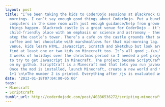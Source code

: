 ```yaml
---
layout: post
title: "I’ve been taking the kids to CoderDojo sessions at Blackrock Castle on Sunday
  mornings. I can’t say enough good things about CoderDojo. Put a bunch of kids and
  computers in the same room with just enough guidance/help from grown-ups and magical
  things happen. Blackrock castle is a great venue for CoderDojo - it’s already a
  child-friendly place with an emphasis on science and astronomy - there’s an observatory
  atop the castle’s tower. There’s a cafe on the castle grounds that serves great
  coffee and hot chocolate with marshmallows for that mid-morning lag. At the Blackrock
  venue, kids learn HTML, Javascript, Scratch and Sketchup but look around and you’ll
  find at least one or two kids on Minecraft too. It’s all good ;-)\n…\nI had almost
  3 weeks of holidays over the christmas period so I needed a pet project. I decided
  to try to get Javascript in Minecraft. The project became ScriptCraft and it’s up
  on my github. ScriptCraft is a Minecraft mod that lets you run javascript in Minecraft.
  Once the mod is installed, launch Minecraft, create a new world and then type\n/js
  1+1 \n\nThe number 2 is printed. Everything after /js is evaluated as javascript… "
date: '2013-01-18T07:04:00-05:00'
tags:
- Minecraft
- Scriptcraft
tumblr_url: http://coderdojodc.com/post/40836536272/scripting-minecraft
---
```


